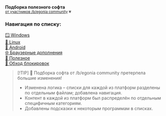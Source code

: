 **Подборка полезного софта**  
<sup>[от участников /b/egonia community](https://t.me/begoniacommunity) :heartpulse:</sup>
### **Навигация по списку:**  
[🪟 Windows](https://github.com/begoniacommunity/list/blob/main/list/windows.md)  
[🐧 Linux](https://github.com/begoniacommunity/list/blob/main/list/linux.md)  
[🤖 Android](https://github.com/begoniacommunity/list/blob/main/list/android.md)  
[🌐 Браузерные дополнения](https://github.com/begoniacommunity/list/blob/main/list/browser_add-ons.md)  
[🌠 Полезное](https://github.com/begoniacommunity/list/blob/main/list/useful.md)  
[🚫 Обход блокировок](https://github.com/begoniacommunity/list/blob/main/list/blocking_bypass.md)

>
> [!TIP]
> 🎉 Подборка софта от /b/egonia community претерпела большие изменения!
> * Изменена логика – списки для каждой из платформ разделены по отдельным файлам; добавлена навигация. 
> * Контент в каждой из платформ был распределён по отдельным специфичным категориям.  
> * Добавлены подсказки к некоторым программам в списках.
